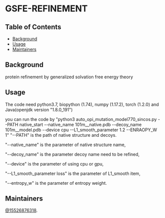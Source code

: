 # GSFE-REFINEMENT
## Table of Contents

- [Background](#background)
- [Usage](#usage)
- [Maintainers](#Maintainers)


## Background
protein refinement by generalized solvation free energy theory

## Usage
The code need python3.7, biopython (1.74), numpy (1.17.2), torch (1.2.0) and Java(openjdk version "1.8.0_191")

you can run the code by "python3 auto_opi_mutation_model770_sincos.py --PATH native_start --native_name 101m__native.pdb --decoy_name 101m__model.pdb --device cpu --L1_smooth_parameter 1.2 --ENRAOPY_W 1"
"--PATH" is the path of native structure and decoys.

"--native_name" is the parameter of native structure name,

"--decoy_name" is the parameter decoy name need to be refined, 

"--device" is the parameter of using cpu or gpu,

"--L1_smooth_parameter loss" is the parameter of L1_smooth item,

"--entropy_w"  is the parameter of entropy weight.


## Maintainers

[@15526876318](https://github.com/15526876318).
